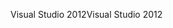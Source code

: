 <span data-ttu-id="cbe19-101">Visual Studio 2012</span><span class="sxs-lookup"><span data-stu-id="cbe19-101">Visual Studio 2012</span></span>